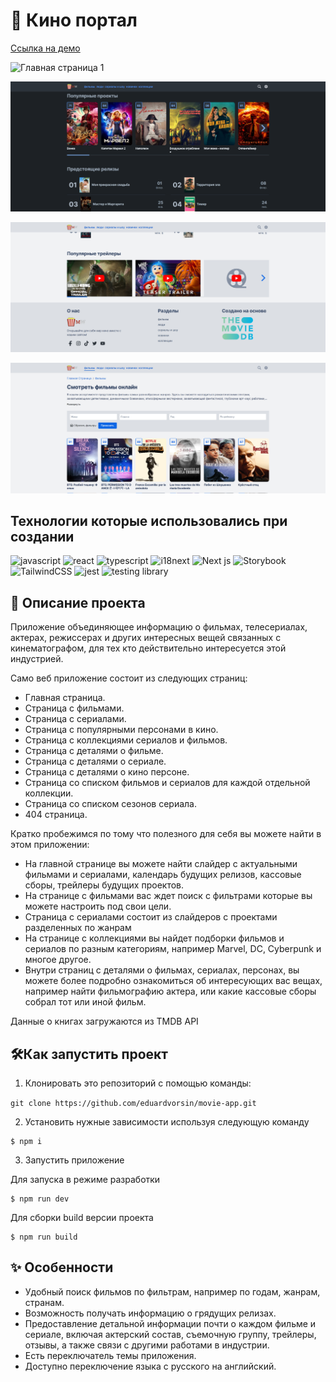 # 🎥 Кино портал
[Cсылка на демо](https://movie-app-eosin-gamma.vercel.app/)

![Главная страница 1](./docs/assets/images/movie-app1.png)

![Главная страница 2](./docs/assets/images/movie-app2.png)

![Главная страница 3](./docs/assets/images/movie-app3.png)

![Страница с фильмами](./docs/assets/images/movie-app4.png)

## Технологии которые использовались при создании
![javascript](https://img.shields.io/badge/javascript-%23323330.svg?style=for-the-badge&logo=javascript&logoColor=%23F7DF1E)
![react](https://img.shields.io/badge/react-%2320232a.svg?style=for-the-badge&logo=react&logoColor=%2361DAFB)
![typescript](https://img.shields.io/badge/typescript-%23323330.svg?style=for-the-badge&logo=typescript&logoColor=%233178c6)
![i18next](https://img.shields.io/badge/i18next-%23009788.svg?style=for-the-badge&logo=i18next&logoColor=%23ffffff)
![Next js](https://img.shields.io/badge/next-000000?style=for-the-badge&logo=next.js&logoColor=white)
![Storybook](https://img.shields.io/badge/-Storybook-FF4785?style=for-the-badge&logo=storybook&logoColor=white)
![TailwindCSS](https://img.shields.io/badge/tailwindcss-%2338bdf8.svg?style=for-the-badge&logo=tailwind-css&logoColor=white)
![jest](https://img.shields.io/badge/jest-%2399425B.svg?style=for-the-badge&logo=jest&logoColor=%white)
![testing library](https://img.shields.io/badge/testing_library-%23E33332.svg?style=for-the-badge&logo=testing-library&logoColor=white)

## 📄 Описание проекта
Приложение объединяющее информацию о фильмах, телесериалах, актерах, режиссерах и других интересных вещей связанных с кинематографом, для тех кто действительно интересуется этой индустрией.

Само веб приложение состоит из следующих страниц:
- Главная страница.
- Страница с фильмами.
- Страница с сериалами.
- Страница с популярными персонами в кино.
- Страница с коллекциями сериалов и фильмов.
- Страница с деталями о фильме.
- Страница с деталями о сериале.
- Страница с деталями о кино персоне.
- Страница со списком фильмов и сериалов для каждой отдельной коллекции.
- Страница со списком сезонов сериала.
- 404 страница.

Кратко пробежимся по тому что полезного для себя вы можете найти в этом приложении:

- На главной странице вы можете найти слайдер с актуальными фильмами и сериалами, календарь будущих релизов, кассовые сборы, трейлеры будущих проектов.
- На странице с фильмами вас ждет поиск с фильтрами которые вы можете настроить под свои цели.
- Страница с сериалами состоит из слайдеров с проектами разделенных по жанрам
- На странице с коллекциями вы найдет подборки фильмов и сериалов по разным категориям, например Marvel, DC, Cyberpunk и многое другое.
- Внутри страниц с деталями о фильмах, сериалах, персонах, вы можете более подробно ознакомиться об интересующих вас вещах, например найти фильмографию актера, или какие кассовые сборы собрал тот или иной фильм.  

Данные о книгах загружаются из TMDB API

## 🛠️Как запустить проект
1. Клонировать это репозиторий с помощью команды:

`git clone https://github.com/eduardvorsin/movie-app.git`

2. Установить нужные зависимости используя следующую команду
```
$ npm i
```
3. Запустить приложение

Для запуска в режиме разработки
```
$ npm run dev
```
Для сборки build версии проекта
```
$ npm run build
```

## ✨ Особенности
- Удобный поиск фильмов по фильтрам, например по годам, жанрам, странам.
- Возможность получать информацию о грядущих релизах.
- Предоставление детальной информации почти о каждом фильме и сериале, включая актерский состав, съемочную группу, трейлеры, отзывы, а также связи с другими работами в индустрии.
- Есть переключатель темы приложения.
- Доступно переключение языка с русского на английский.
